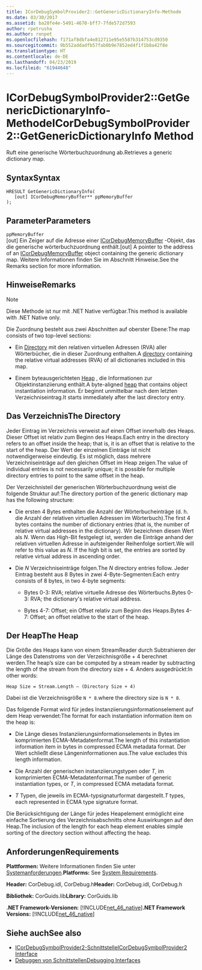 ```yaml
---
title: ICorDebugSymbolProvider2::GetGenericDictionaryInfo-Methode
ms.date: 03/30/2017
ms.assetid: ba28fe4e-5491-4670-bff7-7fde572d7593
author: rpetrusha
ms.author: ronpet
ms.openlocfilehash: f171af8dbfa4e812711e95e5587b314753cd9350
ms.sourcegitcommit: 9b552addadfb57fab0b9e7852ed4f1f1b8a42f8e
ms.translationtype: HT
ms.contentlocale: de-DE
ms.lasthandoff: 04/23/2019
ms.locfileid: "61944648"
---
```

# <a name="icordebugsymbolprovider2getgenericdictionaryinfo-method"></a><span data-ttu-id="d1efa-102">ICorDebugSymbolProvider2::GetGenericDictionaryInfo-Methode</span><span class="sxs-lookup"><span data-stu-id="d1efa-102">ICorDebugSymbolProvider2::GetGenericDictionaryInfo Method</span></span>
<span data-ttu-id="d1efa-103">Ruft eine generische Wörterbuchzuordnung ab.</span><span class="sxs-lookup"><span data-stu-id="d1efa-103">Retrieves a generic dictionary map.</span></span>  
  
## <a name="syntax"></a><span data-ttu-id="d1efa-104">Syntax</span><span class="sxs-lookup"><span data-stu-id="d1efa-104">Syntax</span></span>  
  
```  
HRESULT GetGenericDictionaryInfo(  
   [out] ICorDebugMemoryBuffer** ppMemoryBuffer  
);  
```  
  
## <a name="parameters"></a><span data-ttu-id="d1efa-105">Parameter</span><span class="sxs-lookup"><span data-stu-id="d1efa-105">Parameters</span></span>  
 `ppMemoryBuffer`  
 <span data-ttu-id="d1efa-106">[out] Ein Zeiger auf die Adresse einer [ICorDebugMemoryBuffer](../../../../docs/framework/unmanaged-api/debugging/icordebugmemorybuffer-interface.md) -Objekt, das die generische wörterbuchzuordnung enthält.</span><span class="sxs-lookup"><span data-stu-id="d1efa-106">[out] A pointer to the address of an [ICorDebugMemoryBuffer](../../../../docs/framework/unmanaged-api/debugging/icordebugmemorybuffer-interface.md) object containing the generic dictionary map.</span></span> <span data-ttu-id="d1efa-107">Weitere Informationen finden Sie im Abschnitt Hinweise.</span><span class="sxs-lookup"><span data-stu-id="d1efa-107">See the Remarks section for more information.</span></span>  
  
## <a name="remarks"></a><span data-ttu-id="d1efa-108">Hinweise</span><span class="sxs-lookup"><span data-stu-id="d1efa-108">Remarks</span></span>  
  
> [!NOTE]
>  <span data-ttu-id="d1efa-109">Diese Methode ist nur mit .NET Native verfügbar.</span><span class="sxs-lookup"><span data-stu-id="d1efa-109">This method is available with .NET Native only.</span></span>  
  
 <span data-ttu-id="d1efa-110">Die Zuordnung besteht aus zwei Abschnitten auf oberster Ebene:</span><span class="sxs-lookup"><span data-stu-id="d1efa-110">The map consists of two top-level sections:</span></span>  
  
- <span data-ttu-id="d1efa-111">Ein [Directory](#Directory) mit den relativen virtuellen Adressen (RVA) aller Wörterbücher, die in dieser Zuordnung enthalten.</span><span class="sxs-lookup"><span data-stu-id="d1efa-111">A [directory](#Directory) containing the relative virtual addresses (RVA) of all dictionaries included in this map.</span></span>  
  
- <span data-ttu-id="d1efa-112">Einem byteausgerichteten [Heap](#Heap) , die Informationen zur Objektinstanziierung enthält.</span><span class="sxs-lookup"><span data-stu-id="d1efa-112">A byte-aligned [heap](#Heap) that contains object instantiation information.</span></span> <span data-ttu-id="d1efa-113">Er beginnt unmittelbar nach dem letzten Verzeichniseintrag.</span><span class="sxs-lookup"><span data-stu-id="d1efa-113">It starts immediately after the last directory entry.</span></span>  
  
<a name="Directory"></a>   
## <a name="the-directory"></a><span data-ttu-id="d1efa-114">Das Verzeichnis</span><span class="sxs-lookup"><span data-stu-id="d1efa-114">The Directory</span></span>  
 <span data-ttu-id="d1efa-115">Jeder Eintrag im Verzeichnis verweist auf einen Offset innerhalb des Heaps. Dieser Offset ist relativ zum Beginn des Heaps.</span><span class="sxs-lookup"><span data-stu-id="d1efa-115">Each entry in the directory refers to an offset inside the heap; that is, it is an offset that is relative to the start of the heap.</span></span> <span data-ttu-id="d1efa-116">Der Wert der einzelnen Einträge ist nicht notwendigerweise eindeutig. Es ist möglich, dass mehrere Verzeichniseinträge auf den gleichen Offset im Heap zeigen.</span><span class="sxs-lookup"><span data-stu-id="d1efa-116">The value of individual entries is not necessarily unique; it is possible for multiple directory entries to point to the same offset in the heap.</span></span>  
  
 <span data-ttu-id="d1efa-117">Der Verzeichnisteil der generischen Wörterbuchzuordnung weist die folgende Struktur auf:</span><span class="sxs-lookup"><span data-stu-id="d1efa-117">The directory portion of the generic dictionary map has the following structure:</span></span>  
  
- <span data-ttu-id="d1efa-118">Die ersten 4 Bytes enthalten die Anzahl der Wörterbucheinträge (d. h. die Anzahl der relativen virtuellen Adressen im Wörterbuch).</span><span class="sxs-lookup"><span data-stu-id="d1efa-118">The first 4 bytes contains the number of dictionary entries (that is, the number of relative virtual addresses in the dictionary).</span></span> <span data-ttu-id="d1efa-119">Wir bezeichnen diesen Wert als *N*. Wenn das High-Bit festgelegt ist, werden die Einträge anhand der relativen virtuellen Adresse in aufsteigender Reihenfolge sortiert.</span><span class="sxs-lookup"><span data-stu-id="d1efa-119">We will refer to this value as *N*. If the high bit is set, the entries are sorted by relative virtual address in ascending order.</span></span>  
  
- <span data-ttu-id="d1efa-120">Die *N* Verzeichniseinträge folgen.</span><span class="sxs-lookup"><span data-stu-id="d1efa-120">The *N* directory entries follow.</span></span> <span data-ttu-id="d1efa-121">Jeder Eintrag besteht aus 8 Bytes in zwei 4-Byte-Segmenten:</span><span class="sxs-lookup"><span data-stu-id="d1efa-121">Each entry consists of 8 bytes, in two 4-byte segments:</span></span>  
  
    - <span data-ttu-id="d1efa-122">Bytes 0-3: RVA; relative virtuelle Adresse des Wörterbuchs.</span><span class="sxs-lookup"><span data-stu-id="d1efa-122">Bytes 0-3: RVA; the dictionary's relative virtual address.</span></span>  
  
    - <span data-ttu-id="d1efa-123">Bytes 4-7: Offset; ein Offset relativ zum Beginn des Heaps.</span><span class="sxs-lookup"><span data-stu-id="d1efa-123">Bytes 4-7: Offset; an offset relative to the start of the heap.</span></span>  
  
<a name="Heap"></a>   
## <a name="the-heap"></a><span data-ttu-id="d1efa-124">Der Heap</span><span class="sxs-lookup"><span data-stu-id="d1efa-124">The Heap</span></span>  
 <span data-ttu-id="d1efa-125">Die Größe des Heaps kann von einem StreamReader durch Subtrahieren der Länge des Datenstroms von der Verzeichnisgröße + 4 berechnet werden.</span><span class="sxs-lookup"><span data-stu-id="d1efa-125">The heap’s size can be computed by a stream reader by subtracting the length of the stream from the directory size + 4.</span></span> <span data-ttu-id="d1efa-126">Anders ausgedrückt:</span><span class="sxs-lookup"><span data-stu-id="d1efa-126">In other words:</span></span>  
  
```  
Heap Size = Stream.Length – (Directory Size + 4)  
```  
  
 <span data-ttu-id="d1efa-127">Dabei ist die Verzeichnisgröße `N * 8`.</span><span class="sxs-lookup"><span data-stu-id="d1efa-127">where the directory size is `N * 8`.</span></span>  
  
 <span data-ttu-id="d1efa-128">Das folgende Format wird für jedes Instanziierungsinformationselement auf dem Heap verwendet:</span><span class="sxs-lookup"><span data-stu-id="d1efa-128">The format for each instantiation information item on the heap is:</span></span>  
  
- <span data-ttu-id="d1efa-129">Die Länge dieses Instanziierungsinformationselements in Bytes im komprimierten ECMA-Metadatenformat.</span><span class="sxs-lookup"><span data-stu-id="d1efa-129">The length of this instantiation information item in bytes in compressed ECMA metadata format.</span></span> <span data-ttu-id="d1efa-130">Der Wert schließt diese Längeninformationen aus.</span><span class="sxs-lookup"><span data-stu-id="d1efa-130">The value excludes this length information.</span></span>  
  
- <span data-ttu-id="d1efa-131">Die Anzahl der generischen instanziierungstypen oder *T*, im komprimierten ECMA-Metadatenformat.</span><span class="sxs-lookup"><span data-stu-id="d1efa-131">The number of generic instantiation types, or *T*, in compressed ECMA metadata format.</span></span>  
  
- <span data-ttu-id="d1efa-132">*T* Typen, die jeweils im ECMA-typsignaturformat dargestellt.</span><span class="sxs-lookup"><span data-stu-id="d1efa-132">*T* types, each represented in ECMA type signature format.</span></span>  
  
 <span data-ttu-id="d1efa-133">Die Berücksichtigung der Länge für jedes Heapelement ermöglicht eine einfache Sortierung des Verzeichnisabschnitts ohne Auswirkungen auf den Heap.</span><span class="sxs-lookup"><span data-stu-id="d1efa-133">The inclusion of the length for each heap element enables simple sorting of the directory section without affecting the heap.</span></span>  
  
## <a name="requirements"></a><span data-ttu-id="d1efa-134">Anforderungen</span><span class="sxs-lookup"><span data-stu-id="d1efa-134">Requirements</span></span>  
 <span data-ttu-id="d1efa-135">**Plattformen:** Weitere Informationen finden Sie unter [Systemanforderungen](../../../../docs/framework/get-started/system-requirements.md).</span><span class="sxs-lookup"><span data-stu-id="d1efa-135">**Platforms:** See [System Requirements](../../../../docs/framework/get-started/system-requirements.md).</span></span>  
  
 <span data-ttu-id="d1efa-136">**Header:** CorDebug.idl, CorDebug.h</span><span class="sxs-lookup"><span data-stu-id="d1efa-136">**Header:** CorDebug.idl, CorDebug.h</span></span>  
  
 <span data-ttu-id="d1efa-137">**Bibliothek:** CorGuids.lib</span><span class="sxs-lookup"><span data-stu-id="d1efa-137">**Library:** CorGuids.lib</span></span>  
  
 <span data-ttu-id="d1efa-138">**.NET Framework-Versionen:** [!INCLUDE[net_46_native](../../../../includes/net-46-native-md.md)]</span><span class="sxs-lookup"><span data-stu-id="d1efa-138">**.NET Framework Versions:** [!INCLUDE[net_46_native](../../../../includes/net-46-native-md.md)]</span></span>  
  
## <a name="see-also"></a><span data-ttu-id="d1efa-139">Siehe auch</span><span class="sxs-lookup"><span data-stu-id="d1efa-139">See also</span></span>

- [<span data-ttu-id="d1efa-140">ICorDebugSymbolProvider2-Schnittstelle</span><span class="sxs-lookup"><span data-stu-id="d1efa-140">ICorDebugSymbolProvider2 Interface</span></span>](../../../../docs/framework/unmanaged-api/debugging/icordebugsymbolprovider2-interface.md)
- [<span data-ttu-id="d1efa-141">Debuggen von Schnittstellen</span><span class="sxs-lookup"><span data-stu-id="d1efa-141">Debugging Interfaces</span></span>](../../../../docs/framework/unmanaged-api/debugging/debugging-interfaces.md)
